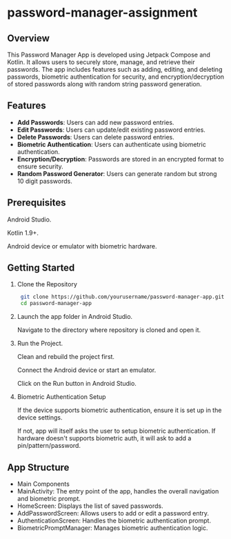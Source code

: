 # password-manager-assignment
## Overview
This Password Manager App is developed using Jetpack Compose and Kotlin. It allows users to securely store, manage, and retrieve their passwords. The app includes features such as adding, editing, and deleting passwords, biometric authentication for security, and encryption/decryption of stored passwords along with random string password generation.

## Features
 - **Add Passwords**: Users can add new password entries.
 - **Edit Passwords**: Users can update/edit existing password entries.
 - **Delete Passwords**: Users can delete password entries.
 - **Biometric Authentication**: Users can authenticate using biometric authentication.
 - **Encryption/Decryption**: Passwords are stored in an encrypted format to ensure security.
 - **Random Password Generator**: Users can generate random but strong 10 digit passwords.

## Prerequisites
  Android Studio.

  Kotlin 1.9+.

  Android device or emulator with biometric hardware.

## Getting Started
1. Clone the Repository

   ```bash
    git clone https://github.com/yourusername/password-manager-app.git
    cd password-manager-app

2. Launch the app folder in Android Studio.

   Navigate to the directory where repository is cloned and open it.
3. Run the Project. 
   
   Clean and rebuild the project first.

   Connect the Android device or start an emulator.

   Click on the Run button in Android Studio.
4. Biometric Authentication Setup

   If the device supports biometric authentication, ensure it is set up in the device settings.
    
   If not, app will itself asks the user to setup biometric authentication. If hardware doesn't supports biometric auth, it will ask to add a pin/pattern/password.

## App Structure
 - Main Components
 - MainActivity: The entry point of the app, handles the overall navigation and biometric prompt.
 - HomeScreen: Displays the list of saved passwords.
 - AddPasswordScreen: Allows users to add or edit a password entry.
 - AuthenticationScreen: Handles the biometric authentication prompt.
 - BiometricPromptManager: Manages biometric authentication logic.